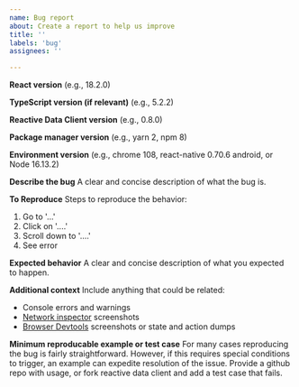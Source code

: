 ```yaml
---
name: Bug report
about: Create a report to help us improve
title: ''
labels: 'bug'
assignees: ''

---
```


**React version** (e.g., 18.2.0)

**TypeScript version (if relevant)** (e.g., 5.2.2)

**Reactive Data Client version** (e.g., 0.8.0)

**Package manager version** (e.g., yarn 2, npm 8)

**Environment version** (e.g., chrome 108, react-native 0.70.6 android, or Node 16.13.2)

**Describe the bug**
A clear and concise description of what the bug is.

**To Reproduce**
Steps to reproduce the behavior:
1. Go to '...'
2. Click on '....'
3. Scroll down to '....'
4. See error

**Expected behavior**
A clear and concise description of what you expected to happen.

**Additional context**
Include anything that could be related:
- Console errors and warnings
- [Network inspector](https://developer.chrome.com/docs/devtools/network/) screenshots
- [Browser Devtools](https://dataclient.io/docs/guides/debugging) screenshots or state and action dumps

**Minimum reproducable example or test case**
For many cases reproducing the bug is fairly straightforward. However, if
this requires special conditions to trigger, an example can expedite resolution of the issue.
Provide a github repo with usage, or fork reactive data client and add a test case that fails.
